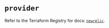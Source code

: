 # `provider`

Refer to the Terraform Registry for docs: [`newrelic`](https://registry.terraform.io/providers/newrelic/newrelic/3.70.5/docs).
